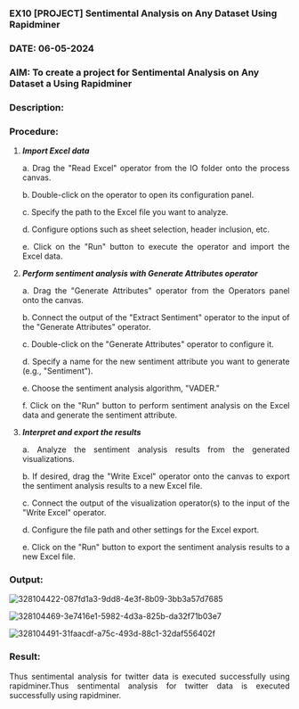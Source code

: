 ### EX10 [PROJECT] Sentimental Analysis on Any Dataset Using Rapidminer
### DATE: 06-05-2024
### AIM: To create a project for Sentimental Analysis on Any Dataset a Using Rapidminer
### Description: 
<div align = "justify">

### Procedure:
1) ***Import Excel data***
    <p>a. Drag the "Read Excel" operator from the IO folder onto the process canvas.
    <p>b. Double-click on the operator to open its configuration panel.
    <p>c. Specify the path to the Excel file you want to analyze.
    <p>d. Configure options such as sheet selection, header inclusion, etc.
    <p>e. Click on the "Run" button to execute the operator and import the Excel data.
2) ***Perform sentiment analysis with Generate Attributes operator***
    <p>a. Drag the "Generate Attributes" operator from the Operators panel onto the canvas.
    <p>b. Connect the output of the "Extract Sentiment" operator to the input of the "Generate Attributes" operator.
    <p>c. Double-click on the "Generate Attributes" operator to configure it.
    <p>d. Specify a name for the new sentiment attribute you want to generate (e.g., "Sentiment").
    <p>e. Choose the sentiment analysis algorithm, "VADER."
    <p>f. Click on the "Run" button to perform sentiment analysis on the Excel data and generate the sentiment attribute.
3) ***Interpret and export the results***
    <p>a. Analyze the sentiment analysis results from the generated visualizations.
    <p>b. If desired, drag the "Write Excel" operator onto the canvas to export the sentiment analysis results to a new Excel file.
    <p>c. Connect the output of the visualization operator(s) to the input of the "Write Excel" operator.
    <p>d. Configure the file path and other settings for the Excel export.
    <p>e. Click on the "Run" button to export the sentiment analysis results to a new Excel file.

### Output:

![328104422-087fd1a3-9dd8-4e3f-8b09-3bb3a57d7685](https://github.com/AdhithiyanK/WDM_EXP10/assets/121029258/a0e0fa94-78b7-4610-8301-dec25edad879)

![328104469-3e7416e1-5982-4d3a-825b-da32f71b03e7](https://github.com/AdhithiyanK/WDM_EXP10/assets/121029258/62ef8656-4ada-4b63-b750-ccfbabfd9fe8)

![328104491-31faacdf-a75c-493d-88c1-32daf556402f](https://github.com/AdhithiyanK/WDM_EXP10/assets/121029258/cdb606d7-01de-418d-9863-aa09fdfd8fbd)


### Result:

Thus sentimental analysis for twitter data is executed successfully using rapidminer.Thus sentimental analysis for twitter data is executed successfully using rapidminer.
